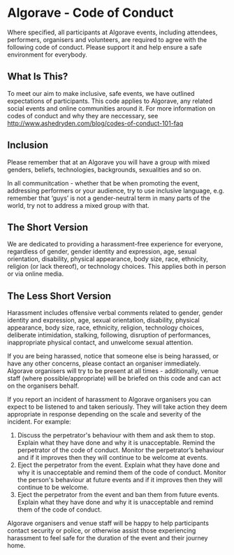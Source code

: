 # Algorave - Code of Conduct

Where specified, all participants at Algorave events, including attendees, performers, organisers and volunteers, are required to agree with the following code of conduct. Please support it and help ensure a safe environment for everybody.

## What Is This?

To meet our aim to make inclusive, safe events, we have outlined expectations of participants. This code applies to Algorave, any related social events and online communities around it. For more information on codes of conduct and why they are neccessary, see http://www.ashedryden.com/blog/codes-of-conduct-101-faq

## Inclusion

Please remember that at an Algorave you will have a group with mixed genders, beliefs, technologies, backgrounds, sexualities and so on.

In all communitcation - whether that be when promoting the event, addressing performers or your audience, try to use inclusive language, e.g. remember that ‘guys’ is not a gender-neutral term in many parts of the world, try not to address a mixed group with that. 

## The Short Version

We are dedicated to providing a harassment-free experience for everyone, regardless of gender, gender identity and expression, age, sexual orientation, disability, physical appearance, body size, race, ethnicity, religion (or lack thereof), or technology choices. This applies both in person or via online media.

## The Less Short Version

Harassment includes offensive verbal comments related to gender, gender identity and expression, age, sexual orientation, disability, physical appearance, body size, race, ethnicity, religion, technology choices, deliberate intimidation, stalking, following,  disruption of performances, inappropriate physical contact, and unwelcome sexual attention. 

If you are being harassed, notice that someone else is being harassed, or have any other concerns, please contact an organiser immediately. Algorave organisers will try to be present at all times - additionally, venue staff (where possible/appropriate) will be briefed on this code and can act on the organisers behalf.

If you report an incident of harassment to Algorave organisers you can expect to be listened to and taken seriously. They will take action they deem appropriate in response depending on the scale and severity of the incident.  For example:

1. Discuss the perpetrator's behaviour with them and ask them to stop.  Explain what they have done and why it is unacceptable.  Remind the perpetrator of the code of conduct.  Monitor the perpetrator’s behaviour and if it improves then they will continue to be welcome at events.
2. Eject the perpetrator from the event.  Explain what they have done and why it is unacceptable and remind them of the code of conduct.  Monitor the person's behaviour at future events and if it improves then they will continue to be welcome.
3. Eject the perpetrator from the event and ban them from future events.  Explain what they have done and why it is unacceptable and remind them of the code of conduct.

Algorave organisers and venue staff will be happy to help participants contact security or police, or otherwise assist those experiencing harassment to feel safe for the duration of the event and their journey home.

